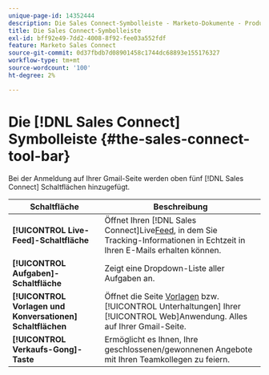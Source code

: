 ```yaml
---
unique-page-id: 14352444
description: Die Sales Connect-Symbolleiste - Marketo-Dokumente - Produktdokumentation
title: Die Sales Connect-Symbolleiste
exl-id: bff92e49-7dd2-4008-8f92-fee03a552fdf
feature: Marketo Sales Connect
source-git-commit: 0d37fbdb7d08901458c1744dc68893e155176327
workflow-type: tm+mt
source-wordcount: '100'
ht-degree: 2%

---
```


# Die [!DNL Sales Connect] Symbolleiste {#the-sales-connect-tool-bar}

Bei der Anmeldung auf Ihrer Gmail-Seite werden oben fünf [!DNL Sales Connect] Schaltflächen hinzugefügt.

| Schaltfläche | Beschreibung |
|---|---|
| **[!UICONTROL Live-Feed]-Schaltfläche** | Öffnet Ihren [!DNL Sales Connect]Live[Feed](https://toutapp.com/next#live), in dem Sie Tracking-Informationen in Echtzeit in Ihren E-Mails erhalten können. |
| **[!UICONTROL Aufgaben]-Schaltfläche** | Zeigt eine Dropdown-Liste aller Aufgaben an. |
| **[!UICONTROL Vorlagen und Konversationen] Schaltflächen** | Öffnet die Seite [Vorlagen](https://toutapp.com/login) bzw. [!UICONTROL Unterhaltungen] Ihrer [!UICONTROL Web]Anwendung. Alles auf Ihrer Gmail-Seite. |
| **[!UICONTROL Verkaufs-Gong]-Taste** | Ermöglicht es Ihnen, Ihre geschlossenen/gewonnenen Angebote mit Ihren Teamkollegen zu feiern. |
